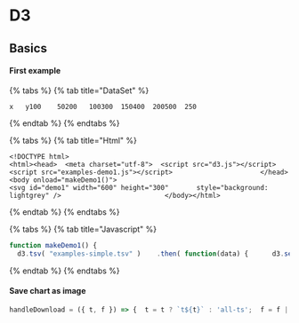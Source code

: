 # D3

## Basics

#### First example

{% tabs %}
{% tab title="DataSet" %}
```text
x	y100	50200	100300	150400	200500	250
```
{% endtab %}
{% endtabs %}

{% tabs %}
{% tab title="Html" %}
```markup
<!DOCTYPE html>
<html><head>  <meta charset="utf-8">  <script src="d3.js"></script>                                    <script src="examples-demo1.js"></script>                      </head><body onload="makeDemo1()">                                        <svg id="demo1" width="600" height="300"       style="background: lightgrey" />                          </body></html>
```
{% endtab %}
{% endtabs %}

{% tabs %}
{% tab title="Javascript" %}
```javascript
function makeDemo1() {
  d3.tsv( "examples-simple.tsv" )    .then( function(data) {      d3.select("svg")        .selectAll("circle")        .data(data)        .enter()        .append("circle")        .attr("r", 20).attr("fill", "red")        .attr("cx", function(d) { return d["x"]})        .attr("cy", function(d) { return d["y"]})    })}
```
{% endtab %}
{% endtabs %}

#### Save chart as image

```javascript
handleDownload = ({ t, f }) => {  t = t ? `t${t}` : 'all-ts';  f = f || 'all-f';  saveSvgAsPng(document.querySelector('svg'), `${t}-${f}.png`, { scale: 1 })}
```

